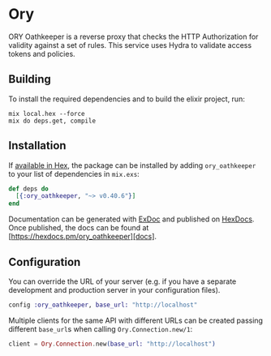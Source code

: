 # Ory

ORY Oathkeeper is a reverse proxy that checks the HTTP Authorization for validity against a set of rules. This service uses Hydra to validate access tokens and policies.

## Building

To install the required dependencies and to build the elixir project, run:

```console
mix local.hex --force
mix do deps.get, compile
```

## Installation

If [available in Hex][], the package can be installed by adding `ory_oathkeeper` to
your list of dependencies in `mix.exs`:

```elixir
def deps do
  [{:ory_oathkeeper, "~> v0.40.6"}]
end
```

Documentation can be generated with [ExDoc][] and published on [HexDocs][]. Once published, the docs can be found at
[https://hexdocs.pm/ory_oathkeeper][docs].

## Configuration

You can override the URL of your server (e.g. if you have a separate development and production server in your
configuration files).

```elixir
config :ory_oathkeeper, base_url: "http://localhost"
```

Multiple clients for the same API with different URLs can be created passing different `base_url`s when calling
`Ory.Connection.new/1`:

```elixir
client = Ory.Connection.new(base_url: "http://localhost")
```

[exdoc]: https://github.com/elixir-lang/ex_doc
[hexdocs]: https://hexdocs.pm
[available in hex]: https://hex.pm/docs/publish
[docs]: https://hexdocs.pm/ory_oathkeeper
